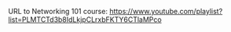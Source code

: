 URL to Networking 101 course: https://www.youtube.com/playlist?list=PLMTCTd3b8IdLkjpCLrxbFKTY6CTlaMPco

